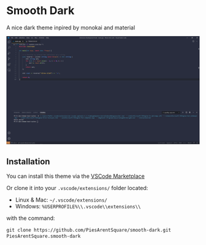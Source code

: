 # Smooth Dark

A nice dark theme inpired by monokai and material

![Theme Preview](https://github.com/PiesArentSquare/smooth-dark/blob/master/theme-preview.png)

## Installation

You can install this theme via the [VSCode Marketplace]()

Or clone it into your ``.vscode/extensions/`` folder located:
- Linux & Mac: ``~/.vscode/extensions/``
- Windows: ``%USERPROFILE%\\.vscode\\extensions\\``

with the command:

    git clone https://github.com/PiesArentSquare/smooth-dark.git PiesArentSquare.smooth-dark
